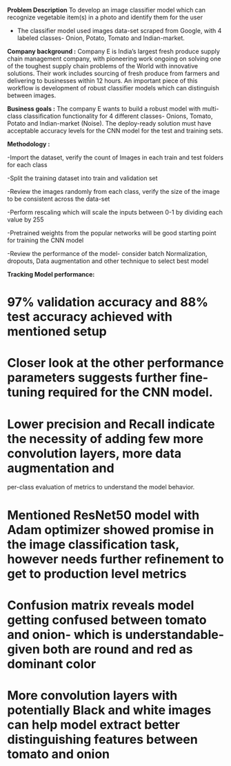 **Problem Description**
To develop an image classifier model which can recognize vegetable item(s) in a photo and identify them for the user 
- The classifier model used images data-set scraped from Google, with 4 labeled classes- Onion, Potato, Tomato and Indian-market. 

**Company background :**
Company E is India’s largest fresh produce supply chain management company, with pioneering work ongoing on solving 
one of the toughest supply chain problems of the World with innovative solutions. 
Their work includes sourcing of fresh produce from farmers and delivering to businesses within 12 hours. 
An important piece of this workflow is development of robust classifier models which can distinguish between images.

**Business goals :** 
The company E wants to build a robust model with multi-class classification functionality for 4 different classes- 
Onions, Tomato, Potato and Indian-market (Noise). 
The deploy-ready solution must have acceptable accuracy levels for the CNN model for the test and training sets.

**Methodology :**

-Import the dataset, verify the count of Images in each train and test folders for each class

-Split the training dataset into train and validation set

-Review the images randomly from each class, verify the size of the image to be consistent across the data-set

-Perform rescaling which will scale the inputs between 0-1 by dividing each value by 255

-Pretrained weights from the popular networks will be good starting point for training the CNN model

-Review the performance of the model- consider batch Normalization, dropouts, Data augmentation and other technique to select best model 

**Tracking Model performance:**

# 97% validation accuracy and 88% test accuracy achieved with mentioned setup

# Closer look at the other performance parameters suggests further fine-tuning required for the CNN model.

# Lower precision and Recall indicate the necessity of adding few more convolution layers, more data augmentation and 
per-class evaluation of metrics to understand the model behavior.

# Mentioned ResNet50 model with Adam optimizer showed promise in the image classification task, however needs further refinement to get to production level metrics

# Confusion matrix reveals model getting confused between tomato and onion- which is understandable- given both are round and red as dominant color

# More convolution layers with potentially Black and white images can help model extract better distinguishing features between tomato and onion



